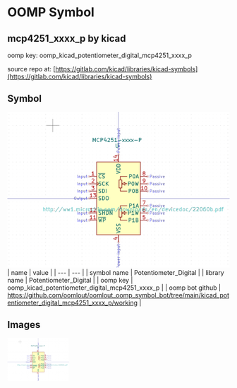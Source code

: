 # OOMP Symbol  
## mcp4251_xxxx_p  by kicad  
  
oomp key: oomp_kicad_potentiometer_digital_mcp4251_xxxx_p  
  
source repo at: [https://gitlab.com/kicad/libraries/kicad-symbols](https://gitlab.com/kicad/libraries/kicad-symbols)  
## Symbol  
  
[![working.png](working_600.png)](working.png)  
| name | value | 
| --- | --- | 
| symbol name | Potentiometer_Digital | 
| library name | Potentiometer_Digital | 
| oomp key | oomp_kicad_potentiometer_digital_mcp4251_xxxx_p | 
| oomp bot github | https://github.com/oomlout/oomlout_oomp_symbol_bot/tree/main/kicad_potentiometer_digital_mcp4251_xxxx_p/working | 
## Images  
  
[![working.png](working_140.png)](working.png)  
